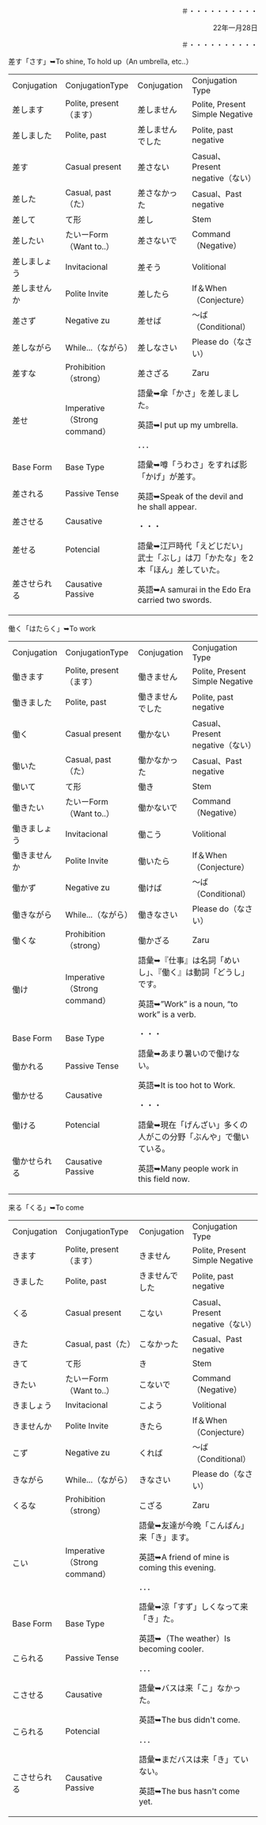 
<p style="text-align: right">
＃・・・・・・・・・・</p>


<p style="text-align: right">
22年一月28日</p>


<p style="text-align: right">
＃・・・・・・・・・・</p>


差す「さす」➥To shine, To hold up（An umbrella, etc..）


<table>
  <tr>
   <td>Conjugation
   </td>
   <td>ConjugationType
   </td>
   <td>Conjugation
   </td>
   <td>Conjugation Type
   </td>
  </tr>
  <tr>
   <td>差します
   </td>
   <td>Polite, present（ます）
   </td>
   <td>差しません
   </td>
   <td>Polite, Present Simple Negative
   </td>
  </tr>
  <tr>
   <td>差しました
   </td>
   <td>Polite, past　
   </td>
   <td>差しませんでした
   </td>
   <td>Polite, past negative
   </td>
  </tr>
  <tr>
   <td>差す
   </td>
   <td>Casual present
   </td>
   <td>差さない
   </td>
   <td>Casual、Present negative（ない）
   </td>
  </tr>
  <tr>
   <td>差した
   </td>
   <td>Casual, past（た）
   </td>
   <td>差さなかった
   </td>
   <td>Casual、Past negative
   </td>
  </tr>
  <tr>
   <td>差して
   </td>
   <td>て形
   </td>
   <td>差し
   </td>
   <td>Stem
   </td>
  </tr>
  <tr>
   <td>差したい
   </td>
   <td>たいーForm（Want to..）
   </td>
   <td>差さないで
   </td>
   <td>Command（Negative）
   </td>
  </tr>
  <tr>
   <td>差しましょう
   </td>
   <td>Invitacional
   </td>
   <td>差そう
   </td>
   <td>Volitional
   </td>
  </tr>
  <tr>
   <td>差しませんか
   </td>
   <td>Polite Invite
   </td>
   <td>差したら
   </td>
   <td>If＆When（Conjecture）
   </td>
  </tr>
  <tr>
   <td>差さず
   </td>
   <td>Negative zu
   </td>
   <td>差せば
   </td>
   <td>～ば（Conditional）
   </td>
  </tr>
  <tr>
   <td>差しながら
   </td>
   <td>While...（ながら）
   </td>
   <td>差しなさい
   </td>
   <td>Please do（なさい）
   </td>
  </tr>
  <tr>
   <td>差すな
   </td>
   <td>Prohibition（strong）
   </td>
   <td>差さざる
   </td>
   <td>Zaru
   </td>
  </tr>
  <tr>
   <td>差せ
   </td>
   <td>Imperative（Strong command）
   </td>
   <td rowspan="6" colspan="2" >語彙➥傘「かさ」を差しました。
<p>
英語➥I put up my umbrella.
<p>
．．．
<p>
語彙➥噂「うわさ」をすれば影「かげ」が差す。
<p>
英語➥Speak of the devil and he shall appear.
<p>
・・・
<p>
語彙➥江戸時代「えどじだい」武士「ぶし」は刀「かたな」を2本「ほん」差していた。
<p>
英語➥A samurai in the Edo Era carried two swords.
   </td>
  </tr>
  <tr>
   <td>Base Form
   </td>
   <td>Base Type
   </td>
  </tr>
  <tr>
   <td>差される
   </td>
   <td>Passive Tense
   </td>
  </tr>
  <tr>
   <td>差させる
   </td>
   <td>Causative
   </td>
  </tr>
  <tr>
   <td>差せる
   </td>
   <td>Potencial
   </td>
  </tr>
  <tr>
   <td>差させられる
   </td>
   <td>Causative Passive
   </td>
  </tr>
</table>


働く「はたらく」➥To work


<table>
  <tr>
   <td>Conjugation
   </td>
   <td>ConjugationType
   </td>
   <td>Conjugation
   </td>
   <td>Conjugation Type
   </td>
  </tr>
  <tr>
   <td>働きます
   </td>
   <td>Polite, present（ます）
   </td>
   <td>働きません
   </td>
   <td>Polite, Present Simple Negative
   </td>
  </tr>
  <tr>
   <td>働きました
   </td>
   <td>Polite, past　
   </td>
   <td>働きませんでした
   </td>
   <td>Polite, past negative
   </td>
  </tr>
  <tr>
   <td>働く
   </td>
   <td>Casual present
   </td>
   <td>働かない
   </td>
   <td>Casual、Present negative（ない）
   </td>
  </tr>
  <tr>
   <td>働いた
   </td>
   <td>Casual, past（た）
   </td>
   <td>働かなかった
   </td>
   <td>Casual、Past negative
   </td>
  </tr>
  <tr>
   <td>働いて
   </td>
   <td>て形
   </td>
   <td>働き
   </td>
   <td>Stem
   </td>
  </tr>
  <tr>
   <td>働きたい
   </td>
   <td>たいーForm（Want to..）
   </td>
   <td>働かないで
   </td>
   <td>Command（Negative）
   </td>
  </tr>
  <tr>
   <td>働きましょう
   </td>
   <td>Invitacional
   </td>
   <td>働こう
   </td>
   <td>Volitional
   </td>
  </tr>
  <tr>
   <td>働きませんか
   </td>
   <td>Polite Invite
   </td>
   <td>働いたら
   </td>
   <td>If＆When（Conjecture）
   </td>
  </tr>
  <tr>
   <td>働かず
   </td>
   <td>Negative zu
   </td>
   <td>働けば
   </td>
   <td>～ば（Conditional）
   </td>
  </tr>
  <tr>
   <td>働きながら
   </td>
   <td>While...（ながら）
   </td>
   <td>働きなさい
   </td>
   <td>Please do（なさい）
   </td>
  </tr>
  <tr>
   <td>働くな
   </td>
   <td>Prohibition（strong）
   </td>
   <td>働かざる
   </td>
   <td>Zaru
   </td>
  </tr>
  <tr>
   <td>働け
   </td>
   <td>Imperative（Strong command）
   </td>
   <td rowspan="6" colspan="2" >語彙➥『仕事』は名詞「めいし」、『働く』は動詞「どうし」です。
<p>
英語➥”Work” is a noun, “to work” is a verb.
<p>
・・・
<p>
語彙➥あまり暑いので働けない。
<p>
英語➥It is too hot to Work.
<p>
・・・
<p>
語彙➥現在「げんざい」多くの人がこの分野「ぶんや」で働いている。
<p>
英語➥Many people work in this field now.
   </td>
  </tr>
  <tr>
   <td>Base Form
   </td>
   <td>Base Type
   </td>
  </tr>
  <tr>
   <td>働かれる
   </td>
   <td>Passive Tense
   </td>
  </tr>
  <tr>
   <td>働かせる
   </td>
   <td>Causative
   </td>
  </tr>
  <tr>
   <td>働ける
   </td>
   <td>Potencial
   </td>
  </tr>
  <tr>
   <td>働かせられる
   </td>
   <td>Causative Passive
   </td>
  </tr>
</table>


来る「くる」➥To come


<table>
  <tr>
   <td>Conjugation
   </td>
   <td>ConjugationType
   </td>
   <td>Conjugation
   </td>
   <td>Conjugation Type
   </td>
  </tr>
  <tr>
   <td>きます
   </td>
   <td>Polite, present（ます）
   </td>
   <td>きません
   </td>
   <td>Polite, Present Simple Negative
   </td>
  </tr>
  <tr>
   <td>きました
   </td>
   <td>Polite, past　
   </td>
   <td>きませんでした
   </td>
   <td>Polite, past negative
   </td>
  </tr>
  <tr>
   <td>くる
   </td>
   <td>Casual present
   </td>
   <td>こない
   </td>
   <td>Casual、Present negative（ない）
   </td>
  </tr>
  <tr>
   <td>きた
   </td>
   <td>Casual, past（た）
   </td>
   <td>こなかった
   </td>
   <td>Casual、Past negative
   </td>
  </tr>
  <tr>
   <td>きて
   </td>
   <td>て形
   </td>
   <td>き
   </td>
   <td>Stem
   </td>
  </tr>
  <tr>
   <td>きたい
   </td>
   <td>たいーForm（Want to..）
   </td>
   <td>こないで
   </td>
   <td>Command（Negative）
   </td>
  </tr>
  <tr>
   <td>きましょう
   </td>
   <td>Invitacional
   </td>
   <td>こよう
   </td>
   <td>Volitional
   </td>
  </tr>
  <tr>
   <td>きませんか
   </td>
   <td>Polite Invite
   </td>
   <td>きたら
   </td>
   <td>If＆When（Conjecture）
   </td>
  </tr>
  <tr>
   <td>こず
   </td>
   <td>Negative zu
   </td>
   <td>くれば
   </td>
   <td>～ば（Conditional）
   </td>
  </tr>
  <tr>
   <td>きながら
   </td>
   <td>While...（ながら）
   </td>
   <td>きなさい
   </td>
   <td>Please do（なさい）
   </td>
  </tr>
  <tr>
   <td>くるな
   </td>
   <td>Prohibition（strong）
   </td>
   <td>こざる
   </td>
   <td>Zaru
   </td>
  </tr>
  <tr>
   <td>こい
   </td>
   <td>Imperative（Strong command）
   </td>
   <td rowspan="6" colspan="2" >語彙➥友達が今晩「こんばん」来「き」ます。
<p>
英語➥A friend of mine is coming this evening.
<p>
．．．
<p>
語彙➥涼「すず」しくなって来「き」た。
<p>
英語➥（The weather）Is becoming cooler.
<p>
．．．
<p>
語彙➥バスは来「こ」なかった。
<p>
英語➥The bus didn't come.
<p>
．．．
<p>
語彙➥まだバスは来「き」ていない。
<p>
英語➥The bus hasn't come yet.
   </td>
  </tr>
  <tr>
   <td>Base Form
   </td>
   <td>Base Type
   </td>
  </tr>
  <tr>
   <td>こられる
   </td>
   <td>Passive Tense
   </td>
  </tr>
  <tr>
   <td>こさせる
   </td>
   <td>Causative
   </td>
  </tr>
  <tr>
   <td>こられる
   </td>
   <td>Potencial
   </td>
  </tr>
  <tr>
   <td>こさせられる
   </td>
   <td>Causative Passive
   </td>
  </tr>
</table>


